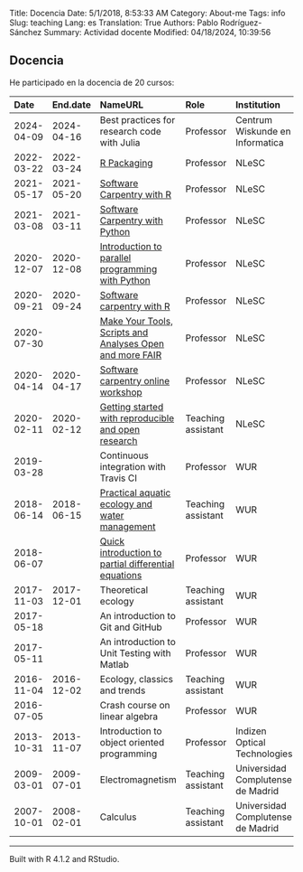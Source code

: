 Title: Docencia
Date: 5/1/2018, 8:53:33 AM
Category: About-me
Tags: info
Slug: teaching
Lang: es
Translation: True
Authors: Pablo Rodríguez-Sánchez
Summary: Actividad docente
Modified: 04/18/2024, 10:39:56

Docencia
--------

He participado en la docencia de 20 cursos:

<table>
<thead>
<tr class="header">
<th style="text-align: left;">Date</th>
<th style="text-align: left;">End.date</th>
<th style="text-align: left;">NameURL</th>
<th style="text-align: left;">Role</th>
<th style="text-align: left;">Institution</th>
<th style="text-align: left;">Country</th>
</tr>
</thead>
<tbody>
<tr class="odd">
<td style="text-align: left;">2024-04-09</td>
<td style="text-align: left;">2024-04-16</td>
<td style="text-align: left;">Best practices for research code with Julia</td>
<td style="text-align: left;">Professor</td>
<td style="text-align: left;">Centrum Wiskunde en Informatica</td>
<td style="text-align: left;"><img src="http://flagpedia.net/data/flags/mini/nl.png" alt="Drawing" title="Netherlands" style="width: 30px; height: 20px"/></td>
</tr>
<tr class="even">
<td style="text-align: left;">2022-03-22</td>
<td style="text-align: left;">2022-03-24</td>
<td style="text-align: left;"><a href="https://esciencecenter-digital-skills.github.io/2022-03-22-ds-rpackaging/">R Packaging</a></td>
<td style="text-align: left;">Professor</td>
<td style="text-align: left;">NLeSC</td>
<td style="text-align: left;"><img src="http://flagpedia.net/data/flags/mini/nl.png" alt="Drawing" title="NEtherlands" style="width: 30px; height: 20px"/></td>
</tr>
<tr class="odd">
<td style="text-align: left;">2021-05-17</td>
<td style="text-align: left;">2021-05-20</td>
<td style="text-align: left;"><a href="https://escience-academy.github.io/2021-05-17-swc-R-nlesc/">Software Carpentry with R</a></td>
<td style="text-align: left;">Professor</td>
<td style="text-align: left;">NLeSC</td>
<td style="text-align: left;"><img src="http://flagpedia.net/data/flags/mini/nl.png" alt="Drawing" title="NEtherlands" style="width: 30px; height: 20px"/></td>
</tr>
<tr class="even">
<td style="text-align: left;">2021-03-08</td>
<td style="text-align: left;">2021-03-11</td>
<td style="text-align: left;"><a href="https://escience-academy.github.io/2021-03-08-swc-nlesc/">Software Carpentry with Python</a></td>
<td style="text-align: left;">Professor</td>
<td style="text-align: left;">NLeSC</td>
<td style="text-align: left;"><img src="http://flagpedia.net/data/flags/mini/nl.png" alt="Drawing" title="NEtherlands" style="width: 30px; height: 20px"/></td>
</tr>
<tr class="odd">
<td style="text-align: left;">2020-12-07</td>
<td style="text-align: left;">2020-12-08</td>
<td style="text-align: left;"><a href="https://escience-academy.github.io/2020-12-07-parallel-python/">Introduction to parallel programming with Python</a></td>
<td style="text-align: left;">Professor</td>
<td style="text-align: left;">NLeSC</td>
<td style="text-align: left;"><img src="http://flagpedia.net/data/flags/mini/nl.png" alt="Drawing" title="NEtherlands" style="width: 30px; height: 20px"/></td>
</tr>
<tr class="even">
<td style="text-align: left;">2020-09-21</td>
<td style="text-align: left;">2020-09-24</td>
<td style="text-align: left;"><a href="https://escience-academy.github.io/2020-09-21-SWC-Gapminder/">Software carpentry with R</a></td>
<td style="text-align: left;">Professor</td>
<td style="text-align: left;">NLeSC</td>
<td style="text-align: left;"><img src="http://flagpedia.net/data/flags/mini/nl.png" alt="Drawing" title="NEtherlands" style="width: 30px; height: 20px"/></td>
</tr>
<tr class="odd">
<td style="text-align: left;">2020-07-30</td>
<td style="text-align: left;"></td>
<td style="text-align: left;"><a href="https://2020.carpentrycon.org/schedule/#session-52">Make Your Tools, Scripts and Analyses Open and more FAIR</a></td>
<td style="text-align: left;">Professor</td>
<td style="text-align: left;">NLeSC</td>
<td style="text-align: left;"><img src="http://flagpedia.net/data/flags/mini/nl.png" alt="Drawing" title="NEtherlands" style="width: 30px; height: 20px"/></td>
</tr>
<tr class="even">
<td style="text-align: left;">2020-04-14</td>
<td style="text-align: left;">2020-04-17</td>
<td style="text-align: left;"><a href="https://escience-academy.github.io/2020-04-14-SWC-online/">Software carpentry online workshop</a></td>
<td style="text-align: left;">Professor</td>
<td style="text-align: left;">NLeSC</td>
<td style="text-align: left;"><img src="http://flagpedia.net/data/flags/mini/nl.png" alt="Drawing" title="Netherlands" style="width: 30px; height: 20px"/></td>
</tr>
<tr class="odd">
<td style="text-align: left;">2020-02-11</td>
<td style="text-align: left;">2020-02-12</td>
<td style="text-align: left;"><a href="https://escience-academy.github.io/2020-02-11-Reproducible-and-Open-Research/">Getting started with reproducible and open research</a></td>
<td style="text-align: left;">Teaching assistant</td>
<td style="text-align: left;">NLeSC</td>
<td style="text-align: left;"><img src="http://flagpedia.net/data/flags/mini/nl.png" alt="Drawing" title="Netherlands" style="width: 30px; height: 20px"/></td>
</tr>
<tr class="even">
<td style="text-align: left;">2019-03-28</td>
<td style="text-align: left;"></td>
<td style="text-align: left;">Continuous integration with Travis CI</td>
<td style="text-align: left;">Professor</td>
<td style="text-align: left;">WUR</td>
<td style="text-align: left;"><img src="http://flagpedia.net/data/flags/mini/nl.png" alt="Drawing" title="Netherlands" style="width: 30px; height: 20px"/></td>
</tr>
<tr class="odd">
<td style="text-align: left;">2018-06-14</td>
<td style="text-align: left;">2018-06-15</td>
<td style="text-align: left;"><a href="https://ssc.wur.nl/Schedule/Course/AEW-20706">Practical aquatic ecology and water management</a></td>
<td style="text-align: left;">Teaching assistant</td>
<td style="text-align: left;">WUR</td>
<td style="text-align: left;"><img src="http://flagpedia.net/data/flags/mini/nl.png" alt="Drawing" title="Netherlands" style="width: 30px; height: 20px"/></td>
</tr>
<tr class="even">
<td style="text-align: left;">2018-06-07</td>
<td style="text-align: left;"></td>
<td style="text-align: left;"><a href="https://pabrod.github.io/intro-to-pdes-en.html">Quick introduction to partial differential equations</a></td>
<td style="text-align: left;">Professor</td>
<td style="text-align: left;">WUR</td>
<td style="text-align: left;"><img src="http://flagpedia.net/data/flags/mini/nl.png" alt="Drawing" title="Netherlands" style="width: 30px; height: 20px"/></td>
</tr>
<tr class="odd">
<td style="text-align: left;">2017-11-03</td>
<td style="text-align: left;">2017-12-01</td>
<td style="text-align: left;">Theoretical ecology</td>
<td style="text-align: left;">Teaching assistant</td>
<td style="text-align: left;">WUR</td>
<td style="text-align: left;"><img src="http://flagpedia.net/data/flags/mini/nl.png" alt="Drawing" title="Netherlands" style="width: 30px; height: 20px"/></td>
</tr>
<tr class="even">
<td style="text-align: left;">2017-05-18</td>
<td style="text-align: left;"></td>
<td style="text-align: left;">An introduction to Git and GitHub</td>
<td style="text-align: left;">Professor</td>
<td style="text-align: left;">WUR</td>
<td style="text-align: left;"><img src="http://flagpedia.net/data/flags/mini/nl.png" alt="Drawing" title="Netherlands" style="width: 30px; height: 20px"/></td>
</tr>
<tr class="odd">
<td style="text-align: left;">2017-05-11</td>
<td style="text-align: left;"></td>
<td style="text-align: left;">An introduction to Unit Testing with Matlab</td>
<td style="text-align: left;">Professor</td>
<td style="text-align: left;">WUR</td>
<td style="text-align: left;"><img src="http://flagpedia.net/data/flags/mini/nl.png" alt="Drawing" title="Netherlands" style="width: 30px; height: 20px"/></td>
</tr>
<tr class="even">
<td style="text-align: left;">2016-11-04</td>
<td style="text-align: left;">2016-12-02</td>
<td style="text-align: left;">Ecology, classics and trends</td>
<td style="text-align: left;">Teaching assistant</td>
<td style="text-align: left;">WUR</td>
<td style="text-align: left;"><img src="http://flagpedia.net/data/flags/mini/nl.png" alt="Drawing" title="Netherlands" style="width: 30px; height: 20px"/></td>
</tr>
<tr class="odd">
<td style="text-align: left;">2016-07-05</td>
<td style="text-align: left;"></td>
<td style="text-align: left;">Crash course on linear algebra</td>
<td style="text-align: left;">Professor</td>
<td style="text-align: left;">WUR</td>
<td style="text-align: left;"><img src="http://flagpedia.net/data/flags/mini/nl.png" alt="Drawing" title="Netherlands" style="width: 30px; height: 20px"/></td>
</tr>
<tr class="even">
<td style="text-align: left;">2013-10-31</td>
<td style="text-align: left;">2013-11-07</td>
<td style="text-align: left;">Introduction to object oriented programming</td>
<td style="text-align: left;">Professor</td>
<td style="text-align: left;">Indizen Optical Technologies</td>
<td style="text-align: left;"><img src="http://flagpedia.net/data/flags/mini/es.png" alt="Drawing" title="Spain" style="width: 30px; height: 20px"/></td>
</tr>
<tr class="odd">
<td style="text-align: left;">2009-03-01</td>
<td style="text-align: left;">2009-07-01</td>
<td style="text-align: left;">Electromagnetism</td>
<td style="text-align: left;">Teaching assistant</td>
<td style="text-align: left;">Universidad Complutense de Madrid</td>
<td style="text-align: left;"><img src="http://flagpedia.net/data/flags/mini/es.png" alt="Drawing" title="Spain" style="width: 30px; height: 20px"/></td>
</tr>
<tr class="even">
<td style="text-align: left;">2007-10-01</td>
<td style="text-align: left;">2008-02-01</td>
<td style="text-align: left;">Calculus</td>
<td style="text-align: left;">Teaching assistant</td>
<td style="text-align: left;">Universidad Complutense de Madrid</td>
<td style="text-align: left;"><img src="http://flagpedia.net/data/flags/mini/es.png" alt="Drawing" title="Spain" style="width: 30px; height: 20px"/></td>
</tr>
</tbody>
</table>

------------------------------------------------------------------------

Built with R 4.1.2 and RStudio.

